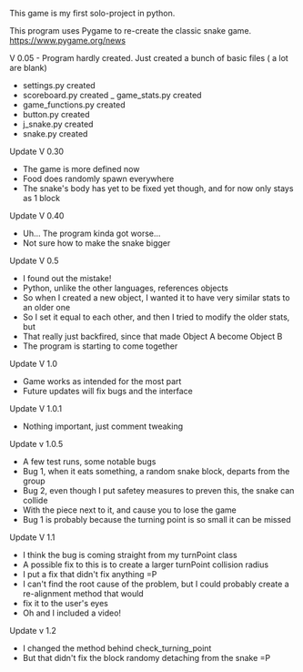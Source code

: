 This game is my first solo-project in python.

This program uses Pygame to re-create the classic snake game.
https://www.pygame.org/news

V 0.05 - Program hardly created. Just created a bunch of basic files ( a lot are blank)
- settings.py created
- scoreboard.py created
_ game_stats.py created
- game_functions.py created
- button.py created
- j_snake.py created
- snake.py created

Update V 0.30
- The game is more defined now
- Food does randomly spawn everywhere
- The snake's body has yet to be fixed yet though, and for now only stays as 1 block

Update V 0.40
- Uh... The program kinda got worse...
- Not sure how to make the snake bigger

Update V 0.5
- I found out the mistake!
- Python, unlike the other languages, references objects
- So when I created a new object, I wanted it to have very similar stats to an older one
- So I set it equal to each other, and then I tried to modify the older stats, but
- That really just backfired, since that made Object A become Object B
- The program is starting to come together

Update V 1.0
- Game works as intended for the most part
- Future updates will fix bugs and the interface

Update V 1.0.1
- Nothing important, just comment tweaking

Update v 1.0.5
- A few test runs, some notable bugs
- Bug 1, when it eats something, a random snake block, departs from the group
- Bug 2, even though I put safetey measures to preven this, the snake can collide
- With the piece next to it, and cause you to lose the game
- Bug 1 is probably because the turning point is so small it can be missed

Update V 1.1
- I think the bug is coming straight from my turnPoint class
- A possible fix to this is to create a larger turnPoint collision radius
- I put a fix that didn't fix anything =P
- I can't find the root cause of the problem, but I could probably create a re-alignment method that would
- fix it to the user's eyes
- Oh and I included a video!

Update v 1.2
- I changed the method behind check_turning_point
- But that didn't fix the block randomy detaching from the snake =P